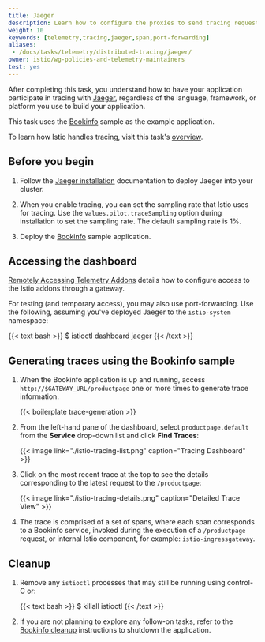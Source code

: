```yaml
---
title: Jaeger
description: Learn how to configure the proxies to send tracing requests to Jaeger.
weight: 10
keywords: [telemetry,tracing,jaeger,span,port-forwarding]
aliases:
 - /docs/tasks/telemetry/distributed-tracing/jaeger/
owner: istio/wg-policies-and-telemetry-maintainers
test: yes
---
```


After completing this task, you understand how to have your application participate in tracing with [Jaeger](https://www.jaegertracing.io/),
regardless of the language, framework, or platform you use to build your application.

This task uses the [Bookinfo](/docs/examples/bookinfo/) sample as the example application.

To learn how Istio handles tracing, visit this task's [overview](../overview/).

## Before you begin

1.  Follow the [Jaeger installation](/docs/ops/integrations/jaeger/#installation) documentation to deploy Jaeger into your cluster.

1.  When you enable tracing, you can set the sampling rate that Istio uses for tracing. Use the `values.pilot.traceSampling` option during installation to set the sampling rate. The default sampling rate is 1%.

1.  Deploy the [Bookinfo](/docs/examples/bookinfo/#deploying-the-application) sample application.

## Accessing the dashboard

[Remotely Accessing Telemetry Addons](/docs/tasks/observability/gateways) details how to configure access to the Istio addons through a gateway.

For testing (and temporary access), you may also use port-forwarding. Use the following, assuming you've deployed Jaeger to the `istio-system` namespace:

{{< text bash >}}
$ istioctl dashboard jaeger
{{< /text >}}

## Generating traces using the Bookinfo sample

1.  When the Bookinfo application is up and running, access `http://$GATEWAY_URL/productpage` one or more times
    to generate trace information.

    {{< boilerplate trace-generation >}}

1.  From the left-hand pane of the dashboard, select `productpage.default` from the **Service** drop-down list and click
    **Find Traces**:

    {{< image link="./istio-tracing-list.png" caption="Tracing Dashboard" >}}

1.  Click on the most recent trace at the top to see the details corresponding to the
    latest request to the `/productpage`:

    {{< image link="./istio-tracing-details.png" caption="Detailed Trace View" >}}

1.  The trace is comprised of a set of spans,
    where each span corresponds to a Bookinfo service, invoked during the execution of a `/productpage` request, or
    internal Istio component, for example: `istio-ingressgateway`.

## Cleanup

1.  Remove any `istioctl` processes that may still be running using control-C or:

    {{< text bash >}}
    $ killall istioctl
    {{< /text >}}

1.  If you are not planning to explore any follow-on tasks, refer to the
    [Bookinfo cleanup](/docs/examples/bookinfo/#cleanup) instructions
    to shutdown the application.
